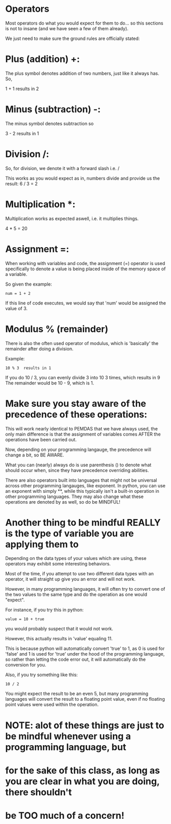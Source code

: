 # Operators

Most operators do what you would expect for them to do...
so this sections is not to insane (and we have seen a few of them already).

We just need to make sure the ground rules are officially stated:

# Plus (addition) +:

The plus symbol denotes addition of two numbers, just like it always has.
So,

1 + 1 results in 2

# Minus (subtraction) -:

The minus symbol denotes subtraction so 

3 - 2 results in 1


# Division /:

So, for division, we denote it with a forward slash i.e. /

This works as you would expect as in, numbers divide and provide us the result:
6 / 3 = 2


# Multiplication *:

Multiplication works as expected aswell, i.e. it multiplies things.

4 * 5 = 20

# Assignment =:

When working with variables and code, the assignment (=) operator is used 
specifically to denote a value is being placed inside of the memory space of a variable.

So given the example:
```
num = 1 + 2
```

If this line of code executes, we would say that 'num' would be assigned the value of 3.


# Modulus % (remainder)

There is also the often used operator of modulus, which is 'basically' the remainder after
doing a division.

Example:
```
10 % 3  results in 1
```
If you do 10 / 3, you can evenly divide 3 into 10 3 times, which results in 9
The remainder would be 10 - 9, which is 1.


# Make sure you stay aware of the precedence of these operations:

This will work nearly identical to PEMDAS that we have always used, the only main difference
is that the assignment of variables comes AFTER the operations have been carried out.

Now, depending on your programming langauge, the precedence will change a bit, so BE AWARE.

What you can (nearly) always do is use parenthesis () to denote what should occur when, since they have
precedence overriding abilities.

There are also operators built into languages that might not be universal across other programming langauges, like 
exponent. In python, you can use an exponent with simply **, while this typically isn't a built-in operation in other
programming languages. They may also change what these operations are denoted by as well, so do be MINDFUL!

# Another thing to be mindful REALLY is the type of variable you are applying them to

Depending on the data types of your values which are using, these operators may exhibit some interesting behaviors.

Most of the time, if you attempt to use two different data types with an operator, it will straight up give you an error and will not work.

However, in many programming languages, it will often try to convert one of the two values to the same type
and do the operation as one would "expect".

For instance, if you try this in python:

```
value = 10 + true
```

you would probably suspect that it would not work.

However, this actually results in 'value' equaling 11.

This is because python will automatically convert 'true' to 1, as 
0 is used for 'false' and 1 is used for 'true' under the hood of the programming language, 
so rather than letting the code error out, it will automatically do the conversion for you.



Also, if you try something like this:

```
10 / 2
```

You might expect the result to be an even 5, but many programming languages will convert the result
to a floating point value, even if no floating point values were used within the operation.


# NOTE: alot of these things are just to be mindful whenever using a programming language, but
# for the sake of this class, as long as you are clear in what you are doing, there shouldn't 
# be TOO much of a concern!